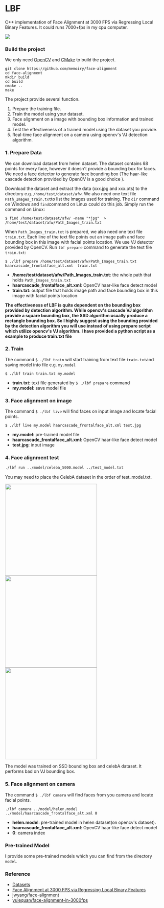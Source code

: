 LBF
=========================

C++ implementation of Face Alignment at 3000 FPS via Regressing Local Binary Features. It could runs 7000+fps in my cpu computer. 

![](https://ooo.0o0.ooo/2017/06/30/5955ad4c67407.png)


### Build the project

We only need [OpenCV][opencv] and [CMake][cmake] to build the project.

```
git clone https://github.com/memoiry/face-alignment
cd face-alignment
mkdir build
cd build
cmake ..
make
```

The project provide several function.

1. Prepare the training file.
2. Train the model using your dataset.
3. Face alignment on a image with bounding box information and trained model.
4. Test the effectiveness of a trained model using the dataset you provide.
5. Real-time face alignment on a camera using opencv's VJ detection algorithm.


### 1. Prepare Data

We can download dataset from helen dataset. The dataset contains 68 points for every face, however it doesn't provide a bounding box for faces. We need a face detector to generate face bounding box (The haar-like cascade detection provided by OpenCV is a good choice ).

Download the dataset and extract the data (xxx.jpg and xxx.pts) to the directory e.g. `/home/test/dataset/afw`. We also need one text file `Path_Images_train.txt`to list the images used for training. The `dir` command on Windows and `find`command on Linux could do this job. Simply run the command on Linux: 
```
$ find /home/test/dataset/afw/ -name "*jpg"  > /home/test/dataset/afw/Path_Images_train.txt
```

When `Path_Images_train.txt` is prepared, we also need one text file `train.txt`. Each line of the text file points out an image path and face bounding box in this image with facial points location. We use VJ detector provided by OpenCV. Run `lbf prepare` command to generate the text file `train.txt`:
```
$ ./lbf prepare /home/test/dataset/afw/Path_Images_train.txt haarcascade_frontalface_alt.xml  train.txt
```
- **/home/test/dataset/afw/Path_Images_train.txt**: the whole path that holds `Path_Images_train.txt`
- **haarcascade_frontalface_alt.xml**: OpenCV haar-like face detect model
- **train.txt**: output file that holds image path and face bounding box in this image with facial points location

**The effectiveness of LBF is quite dependent on the bounding box provided by detection algorithm. While opencv's cascade VJ algorithm provide a square bounding box, the SSD algorithm usually produce a rectangle bounding box. So I highly suggest using the bounding provided by the detection algorithm you will use instead of using prepare script which utilize opencv's VJ algorithm. I have provided a python script as a example to produce train.txt file**

### 2. Train

The command `$ ./lbf train` will start training from text file `train.txt`and saving model  into file e.g. `my.model`
```
$ ./lbf train train.txt my.model 
```
- **train.txt**: text file generated by `$ ./lbf prepare` command
- **my.model**: save model file


### 3. Face alignment on image
The command `$ ./lbf live` will find faces on input image and locate  facial points. 
```
$ ./lbf live my.model haarcascade_frontalface_alt.xml test.jpg
```
- **my.model**: pre-trained model file
- **haarcascade_frontalface_alt.xml**: OpenCV haar-like face detect model
- **test.jpg**: input image

### 4. Face alignment test

```bash
./lbf run ../model/celeba_5000.model ../test_model.txt
```

You may need to place the CelebA dataset in the order of test_model.txt.


<img src="https://ooo.0o0.ooo/2017/06/29/5954c81161bd9.png" width=300></img>
<img src="https://ooo.0o0.ooo/2017/06/29/5954c81194d69.png" width=300></img>
<img src="https://ooo.0o0.ooo/2017/06/29/5954c81540662.png" width=300></img>

The model was trained on SSD bounding box and celebA dataset. It performs bad on VJ bounding box.

### 5. Face alignment on camera

The command `$ ./lbf camera` will find faces from you camera and locate  facial points. 

```
./lbf camera ../model/helen.model ../model/haarcascade_frontalface_alt.xml 0
```

- **helen.model**: pre-trained model in helen dataset(on opencv's dataset).
- **haarcascade_frontalface_alt.xml**: OpenCV haar-like face detect model
- **0**: camera index


### Pre-trained Model

I provide some pre-trained models which you can find from the directory `model`.


### Reference

- [Datasets][dataset]
- [Face Alignment at 3000 FPS via Regressing Local Binary Features](http://research.microsoft.com/en-US/people/yichenw/cvpr14_facealignment.pdf)
- [jwyang/face-alignment](https://github.com/jwyang/face-alignment)
- [yulequan/face-alignment-in-3000fps](https://github.com/yulequan/face-alignment-in-3000fps)

[dataset]: http://ibug.doc.ic.ac.uk/resources/facial-point-annotations
[opencv]: http://opencv.org/
[cmake]: http://www.cmake.org/
[vs]: https://www.visualstudio.com/


